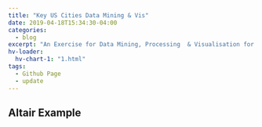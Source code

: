 ```yaml
---
title: "Key US Cities Data Mining & Vis"
date: 2019-04-18T15:34:30-04:00
categories:
  - blog
excerpt: "An Exercise for Data Mining, Processing  & Visualisation for key 10 US Cities"
hv-loader:
  hv-chart-1: "1.html"
tags:
  - Github Page
  - update
---
```


## Altair Example
<div id="hv-chart-1"></div>
